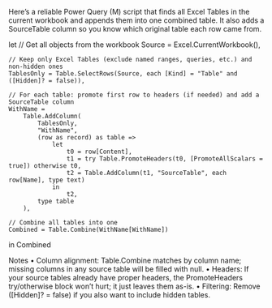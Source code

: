 Here’s a reliable Power Query (M) script that finds all Excel Tables in the current workbook and appends them into one combined table. It also adds a SourceTable column so you know which original table each row came from.

let
    // Get all objects from the workbook
    Source = Excel.CurrentWorkbook(),

    // Keep only Excel Tables (exclude named ranges, queries, etc.) and non-hidden ones
    TablesOnly = Table.SelectRows(Source, each [Kind] = "Table" and ([Hidden]? = false)),

    // For each table: promote first row to headers (if needed) and add a SourceTable column
    WithName =
        Table.AddColumn(
            TablesOnly,
            "WithName",
            (row as record) as table =>
                let
                    t0 = row[Content],
                    t1 = try Table.PromoteHeaders(t0, [PromoteAllScalars = true]) otherwise t0,
                    t2 = Table.AddColumn(t1, "SourceTable", each row[Name], type text)
                in
                    t2,
            type table
        ),

    // Combine all tables into one
    Combined = Table.Combine(WithName[WithName])
in
    Combined

Notes
	•	Column alignment: Table.Combine matches by column name; missing columns in any source table will be filled with null.
	•	Headers: If your source tables already have proper headers, the PromoteHeaders try/otherwise block won’t hurt; it just leaves them as-is.
	•	Filtering: Remove ([Hidden]? = false) if you also want to include hidden tables.
